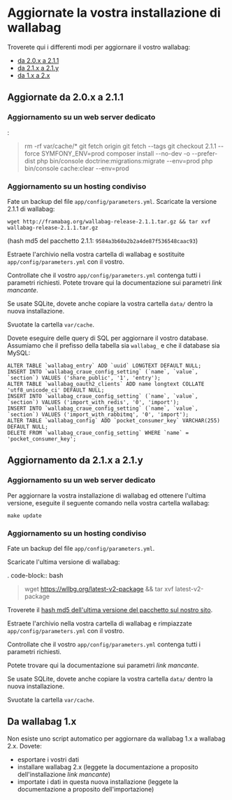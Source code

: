 Aggiornate la vostra installazione di wallabag
==============================================

Troverete qui i differenti modi per aggiornare il vostro wallabag:

-   [da 2.0.x a 2.1.1](#upgrade-from-2-0-x-to-2-1-1)
-   [da 2.1.x a 2.1.y](#upgrading-from-2-1-x-to-2-1-y)
-   [da 1.x a 2.x](#from-wallabag-1-x)

Aggiornate da 2.0.x a 2.1.1
---------------------------

### Aggiornamento su un web server dedicato

:

> rm -rf var/cache/\* git fetch origin git fetch --tags git checkout
> 2.1.1 --force SYMFONY\_ENV=prod composer install --no-dev -o
> --prefer-dist php bin/console doctrine:migrations:migrate --env=prod
> php bin/console cache:clear --env=prod

### Aggiornamento su un hosting condiviso

Fate un backup del file `app/config/parameters.yml`. Scaricate la
versione 2.1.1 di wallabag:

``` {.sourceCode .bash}
wget http://framabag.org/wallabag-release-2.1.1.tar.gz && tar xvf wallabag-release-2.1.1.tar.gz
```

(hash md5 del pacchetto 2.1.1: `9584a3b60a2b2a4de87f536548caac93`)

Estraete l'archivio nella vostra cartella di wallabag e sostituite
`app/config/parameters.yml` con il vostro.

Controllate che il vostro `app/config/parameters.yml` contenga tutti i
parametri richiesti. Potete trovare qui la documentazione sui parametri
*link mancante*.

Se usate SQLite, dovete anche copiare la vostra cartella `data/` dentro
la nuova installazione.

Svuotate la cartella `var/cache`.

Dovete eseguire delle query di SQL per aggiornare il vostro database.
Assumiamo che il prefisso della tabella sia `wallabag_` e che il
database sia MySQL:

``` {.sourceCode .sql}
ALTER TABLE `wallabag_entry` ADD `uuid` LONGTEXT DEFAULT NULL;
INSERT INTO `wallabag_craue_config_setting` (`name`, `value`, `section`) VALUES ('share_public', '1', 'entry');
ALTER TABLE `wallabag_oauth2_clients` ADD name longtext COLLATE 'utf8_unicode_ci' DEFAULT NULL;
INSERT INTO `wallabag_craue_config_setting` (`name`, `value`, `section`) VALUES ('import_with_redis', '0', 'import');
INSERT INTO `wallabag_craue_config_setting` (`name`, `value`, `section`) VALUES ('import_with_rabbitmq', '0', 'import');
ALTER TABLE `wallabag_config` ADD `pocket_consumer_key` VARCHAR(255) DEFAULT NULL;
DELETE FROM `wallabag_craue_config_setting` WHERE `name` = 'pocket_consumer_key';
```

Aggiornamento da 2.1.x a 2.1.y
------------------------------

### Aggiornamento su un web server dedicato

Per aggiornare la vostra installazione di wallabag ed ottenere l'ultima
versione, eseguite il seguente comando nella vostra cartella wallabag:

    make update

### Aggiornamento su un hosting condiviso

Fate un backup del file `app/config/parameters.yml`.

Scaricate l'ultima versione di wallabag:

. code-block:: bash

> wget <https://wllbg.org/latest-v2-package> && tar xvf
> latest-v2-package

Troverete il [hash md5 dell'ultima versione del pacchetto sul nostro
sito](https://static.wallabag.org/releases/).

Estraete l'archivio nella vostra cartella di wallabag e rimpiazzate
`app/config/parameters.yml` con il vostro.

Controllate che il vostro `app/config/parameters.yml` contenga tutti i
parametri richiesti.

Potete trovare qui la documentazione sui parametri *link mancante*.

Se usate SQLite, dovete anche copiare la vostra cartella `data/` dentro
la nuova installazione.

Svuotate la cartella `var/cache`.

Da wallabag 1.x
---------------

Non esiste uno script automatico per aggiornare da wallabag 1.x a
wallabag 2.x. Dovete:

-   esportare i vostri dati
-   installare wallabag 2.x (leggete la documentazione a proposito
    dell'installazione *link mancante*)
-   importate i dati in questa nuova installazione (leggete la
    documentazione a proposito dell'importazione)

